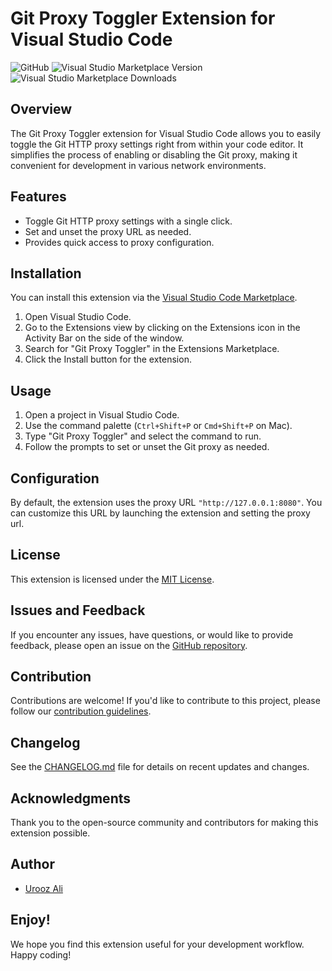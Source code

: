 # Git Proxy Toggler Extension for Visual Studio Code

![GitHub](https://img.shields.io/github/license/uroozgeek/git-proxy-toggler)
![Visual Studio Marketplace Version](https://img.shields.io/visual-studio-marketplace/v/uroozgeek/git-proxy-toggler)
![Visual Studio Marketplace Downloads](https://img.shields.io/visual-studio-marketplace/d/uroozgeek/git-proxy-toggler)

## Overview

The Git Proxy Toggler extension for Visual Studio Code allows you to easily toggle the Git HTTP proxy settings right from within your code editor. It simplifies the process of enabling or disabling the Git proxy, making it convenient for development in various network environments.

## Features

- Toggle Git HTTP proxy settings with a single click.
- Set and unset the proxy URL as needed.
- Provides quick access to proxy configuration.

## Installation

You can install this extension via the [Visual Studio Code Marketplace](https://marketplace.visualstudio.com/items?itemName=yourusername.your-extension-name).

1. Open Visual Studio Code.
2. Go to the Extensions view by clicking on the Extensions icon in the Activity Bar on the side of the window.
3. Search for "Git Proxy Toggler" in the Extensions Marketplace.
4. Click the Install button for the extension.

## Usage

1. Open a project in Visual Studio Code.
2. Use the command palette (`Ctrl+Shift+P` or `Cmd+Shift+P` on Mac).
3. Type "Git Proxy Toggler" and select the command to run.
4. Follow the prompts to set or unset the Git proxy as needed.

## Configuration

By default, the extension uses the proxy URL `"http://127.0.0.1:8080"`. You can customize this URL by launching the extension and setting the proxy url.

## License

This extension is licensed under the [MIT License](LICENSE).

## Issues and Feedback

If you encounter any issues, have questions, or would like to provide feedback, please open an issue on the [GitHub repository](https://github.com/yourusername/your-extension-repo/issues).

## Contribution

Contributions are welcome! If you'd like to contribute to this project, please follow our [contribution guidelines](CONTRIBUTING.md).

## Changelog

See the [CHANGELOG.md](CHANGELOG.md) file for details on recent updates and changes.

## Acknowledgments

Thank you to the open-source community and contributors for making this extension possible.

## Author

- [Urooz Ali](https://github.com/uroozgeek)

## Enjoy!

We hope you find this extension useful for your development workflow. Happy coding!
